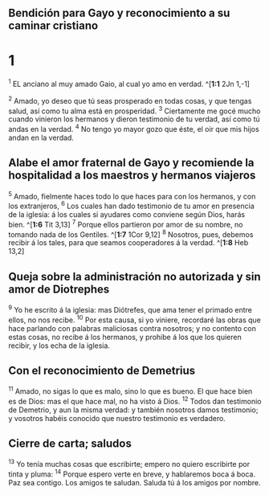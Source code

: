 ## Bendición para Gayo y reconocimiento a su caminar cristiano
# 1 
<sup>1</sup> EL anciano al muy amado Gaio, al cual yo amo en verdad. ^[**1:1** 2Jn 1,-1] 


<sup>2</sup> Amado, yo deseo que tú seas prosperado en todas cosas, y que tengas salud, así como tu alma está en prosperidad. <sup>3</sup> Ciertamente me gocé mucho cuando vinieron los hermanos y dieron testimonio de tu verdad, así como tú andas en la verdad. <sup>4</sup> No tengo yo mayor gozo que éste, el oir que mis hijos andan en la verdad. 

## Alabe el amor fraternal de Gayo y recomiende la hospitalidad a los maestros y hermanos viajeros
<sup>5</sup> Amado, fielmente haces todo lo que haces para con los hermanos, y con los extranjeros, <sup>6</sup> Los cuales han dado testimonio de tu amor en presencia de la iglesia: á los cuales si ayudares como conviene según Dios, harás bien. ^[**1:6** Tit 3,13] <sup>7</sup> Porque ellos partieron por amor de su nombre, no tomando nada de los Gentiles. ^[**1:7** 1Cor 9,12] <sup>8</sup> Nosotros, pues, debemos recibir á los tales, para que seamos cooperadores á la verdad. ^[**1:8** Heb 13,2] 
  

## Queja sobre la administración no autorizada y sin amor de Diotrephes
<sup>9</sup> Yo he escrito á la iglesia: mas Diótrefes, que ama tener el primado entre ellos, no nos recibe. <sup>10</sup> Por esta causa, si yo viniere, recordaré las obras que hace parlando con palabras maliciosas contra nosotros; y no contento con estas cosas, no recibe á los hermanos, y prohibe á los que los quieren recibir, y los echa de la iglesia. 

## Con el reconocimiento de Demetrius
<sup>11</sup> Amado, no sigas lo que es malo, sino lo que es bueno. El que hace bien es de Dios: mas el que hace mal, no ha visto á Dios. <sup>12</sup> Todos dan testimonio de Demetrio, y aun la misma verdad: y también nosotros damos testimonio; y vosotros habéis conocido que nuestro testimonio es verdadero. 

## Cierre de carta; saludos
<sup>13</sup> Yo tenía muchas cosas que escribirte; empero no quiero escribirte por tinta y pluma: <sup>14</sup> Porque espero verte en breve, y hablaremos boca á boca. Paz sea contigo. Los amigos te saludan. Saluda tú á los amigos por nombre. 